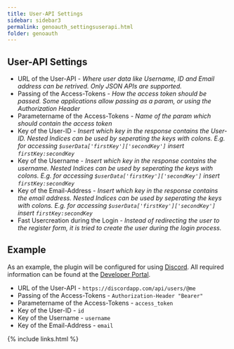 ```yaml
---
title: User-API Settings
sidebar: sidebar3
permalink: genoauth_settingsuserapi.html
folder: genoauth
---
```


## User-API Settings

* URL of the User-API - *Where user data like Username, ID and Email address can be retrived. Only JSON APIs are supported.*
* Passing of the Access-Tokens - *How the access token should be passed. Some applications allow passing as a param, or using the Authorization Header*
* Parametername of the Access-Tokens - *Name of the param which should contain the access token*
* Key of the User-ID - *Insert which key in the response contains the User-ID. Nested Indices can be used by seperating the keys with colons. E.g. for accessing `$userData['firstKey']['secondKey']` insert `firstKey:secondKey`*
* Key of the Username - *Insert which key in the response contains the username. Nested Indices can be used by seperating the keys with colons. E.g. for accessing `$userData['firstKey']['secondKey']` insert `firstKey:secondKey`*
* Key of the Email-Address - *Insert which key in the response contains the email address. Nested Indices can be used by seperating the keys with colons. E.g. for accessing `$userData['firstKey']['secondKey']` insert `firstKey:secondKey`*
* Fast Usercreation during the Login - *Instead of redirecting the user to the register form, it is tried to create the user during the login process.*


## Example
As an example, the plugin will be configured for using [Discord](https://discordapp.com). All required information can be found at the [Developer Portal](https://discordapp.com/developers/docs/resources/user#get-current-user).

* URL of the User-API - `https://discordapp.com/api/users/@me`
* Passing of the Access-Tokens - `Authorization-Header "Bearer"`
* Parametername of the Access-Tokens - `access_token`
* Key of the User-ID - `id`
* Key of the Username - `username`
* Key of the Email-Address - `email`

{% include links.html %}
